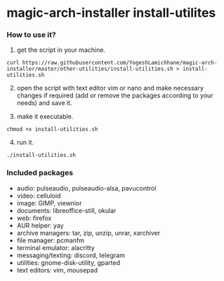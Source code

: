 # magic-arch-installer install-utilites

### How to use it?
1. get the script in your machine.
```
curl https://raw.githubusercontent.com/YogeshLamichhane/magic-arch-installer/master/other-utilities/install-utilities.sh > install-utilities.sh
```
2. open the script with text editor vim or nano and make necessary changes if required (add or remove the packages according to your needs) and save it.

3. make it executable.
```
chmod +x install-utilities.sh
```
4. run it.
```
./install-utilities.sh
```


### Included packages
- audio: pulseaudio, pulseaudio-alsa, pavucontrol
- video: celluloid
- image: GIMP, viewnior
- documents: libreoffice-still, okular
- web: firefox
- AUR helper: yay
- archive managers: tar, zip, unzip, unrar, xarchiver
- file manager: pcmanfm
- terminal emulator: alacritty
- messaging/texting: discord, telegram
- utilities: gnome-disk-utility, gparted 
- text editors: vim, mousepad
